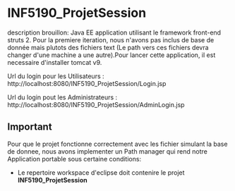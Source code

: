 # INF5190_ProjetSession

description brouillon:
Java EE application utilisant le framework front-end struts 2. Pour la premiere iteration, nous n'avons pas inclus de base de donnée mais plutots des fichiers text (Le path vers ces fichiers devra changer d'une machine a une autre).Pour lancer cette application, il est necessaire d'installer tomcat v9.


Url du login pour les Utilisateurs : http://localhost:8080/INF5190_ProjetSession/Login.jsp

Url du login pout les Administrateurs : http://localhost:8080/INF5190_ProjetSession/AdminLogin.jsp

## Important

Pour que le projet fonctionne correctement avec les fichier simulant la base de donnee, nous avons implementer un Path manager qui rend notre Application portable sous certaine conditions:

- Le repertoire workspace d'eclipse doit contenire le projet **INF5190_ProjetSession**


